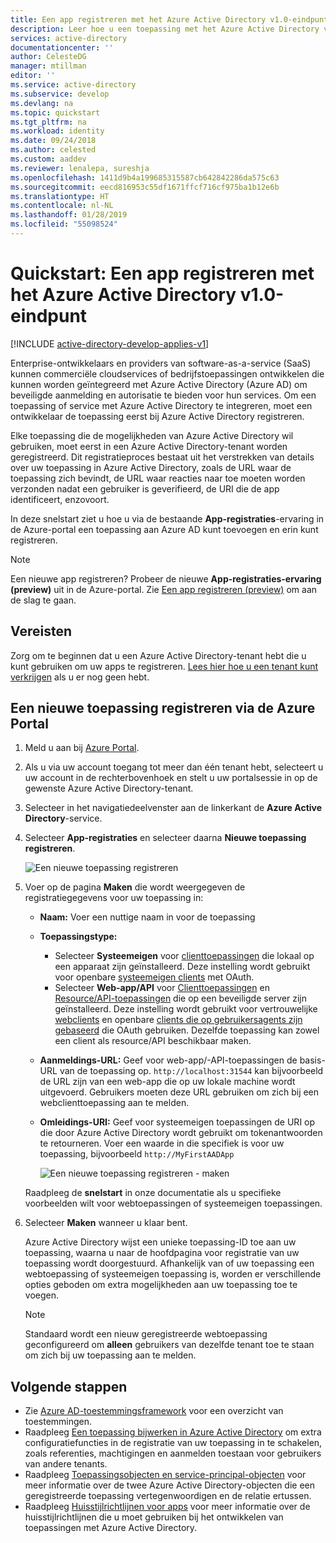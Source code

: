 ```yaml
---
title: Een app registreren met het Azure Active Directory v1.0-eindpunt
description: Leer hoe u een toepassing met het Azure Active Directory v 1.0-eindpunt (Azure AD) kunt toevoegen en registreren.
services: active-directory
documentationcenter: ''
author: CelesteDG
manager: mtillman
editor: ''
ms.service: active-directory
ms.subservice: develop
ms.devlang: na
ms.topic: quickstart
ms.tgt_pltfrm: na
ms.workload: identity
ms.date: 09/24/2018
ms.author: celested
ms.custom: aaddev
ms.reviewer: lenalepa, sureshja
ms.openlocfilehash: 1411d9b4a199685315587cb642842286da575c63
ms.sourcegitcommit: eecd816953c55df1671ffcf716cf975ba1b12e6b
ms.translationtype: HT
ms.contentlocale: nl-NL
ms.lasthandoff: 01/28/2019
ms.locfileid: "55098524"
---
```

# <a name="quickstart-register-an-app-with-the-azure-active-directory-v10-endpoint"></a>Quickstart: Een app registreren met het Azure Active Directory v1.0-eindpunt

[!INCLUDE [active-directory-develop-applies-v1](../../../includes/active-directory-develop-applies-v1.md)]

Enterprise-ontwikkelaars en providers van software-as-a-service (SaaS) kunnen commerciële cloudservices of bedrijfstoepassingen ontwikkelen die kunnen worden geïntegreerd met Azure Active Directory (Azure AD) om beveiligde aanmelding en autorisatie te bieden voor hun services. Om een toepassing of service met Azure Active Directory te integreren, moet een ontwikkelaar de toepassing eerst bij Azure Active Directory registreren.

Elke toepassing die de mogelijkheden van Azure Active Directory wil gebruiken, moet eerst in een Azure Active Directory-tenant worden geregistreerd. Dit registratieproces bestaat uit het verstrekken van details over uw toepassing in Azure Active Directory, zoals de URL waar de toepassing zich bevindt, de URL waar reacties naar toe moeten worden verzonden nadat een gebruiker is geverifieerd, de URI die de app identificeert, enzovoort.

In deze snelstart ziet u hoe u via de bestaande **App-registraties**-ervaring in de Azure-portal een toepassing aan Azure AD kunt toevoegen en erin kunt registreren.

> [!NOTE]
> Een nieuwe app registreren? Probeer de nieuwe **App-registraties-ervaring (preview)** uit in de Azure-portal. Zie [Een app registreren (preview)](quickstart-register-app.md) om aan de slag te gaan.

## <a name="prerequisites"></a>Vereisten

Zorg om te beginnen dat u een Azure Active Directory-tenant hebt die u kunt gebruiken om uw apps te registreren. [Lees hier hoe u een tenant kunt verkrijgen](quickstart-create-new-tenant.md) als u er nog geen hebt.

## <a name="register-a-new-application-using-the-azure-portal"></a>Een nieuwe toepassing registreren via de Azure Portal

1. Meld u aan bij [Azure Portal](https://portal.azure.com).
1. Als u via uw account toegang tot meer dan één tenant hebt, selecteert u uw account in de rechterbovenhoek en stelt u uw portalsessie in op de gewenste Azure Active Directory-tenant.
1. Selecteer in het navigatiedeelvenster aan de linkerkant de **Azure Active Directory**-service.
1. Selecteer **App-registraties** en selecteer daarna **Nieuwe toepassing registreren**.

    ![Een nieuwe toepassing registreren](./media/quickstart-v1-integrate-apps-with-azure-ad/add-app-registration.png)

1. Voer op de pagina **Maken** die wordt weergegeven de registratiegegevens voor uw toepassing in: 

    - **Naam:** Voer een nuttige naam in voor de toepassing
    - **Toepassingstype:**
      - Selecteer **Systeemeigen** voor [clienttoepassingen](developer-glossary.md#client-application) die lokaal op een apparaat zijn geïnstalleerd. Deze instelling wordt gebruikt voor openbare [systeemeigen clients](developer-glossary.md#native-client) met OAuth.
      - Selecteer **Web-app/API** voor [Clienttoepassingen](developer-glossary.md#client-application) en [Resource/API-toepassingen](developer-glossary.md#resource-server) die op een beveiligde server zijn geïnstalleerd. Deze instelling wordt gebruikt voor vertrouwelijke [webclients](developer-glossary.md#web-client) en openbare [clients die op gebruikersagents zijn gebaseerd](developer-glossary.md#user-agent-based-client) die OAuth gebruiken. Dezelfde toepassing kan zowel een client als resource/API beschikbaar maken.
    - **Aanmeldings-URL:** Geef voor web-app/-API-toepassingen de basis-URL van de toepassing op. `http://localhost:31544` kan bijvoorbeeld de URL zijn van een web-app die op uw lokale machine wordt uitgevoerd. Gebruikers moeten deze URL gebruiken om zich bij een webclienttoepassing aan te melden. 
    - **Omleidings-URI:** Geef voor systeemeigen toepassingen de URI op die door Azure Active Directory wordt gebruikt om tokenantwoorden te retourneren. Voer een waarde in die specifiek is voor uw toepassing, bijvoorbeeld `http://MyFirstAADApp`

      ![Een nieuwe toepassing registreren - maken](./media/quickstart-v1-integrate-apps-with-azure-ad/add-app-registration-create.png)

    Raadpleeg de **snelstart** in onze documentatie als u specifieke voorbeelden wilt voor webtoepassingen of systeemeigen toepassingen.

1. Selecteer **Maken** wanneer u klaar bent.

    Azure Active Directory wijst een unieke toepassing-ID toe aan uw toepassing, waarna u naar de hoofdpagina voor registratie van uw toepassing wordt doorgestuurd. Afhankelijk van of uw toepassing een webtoepassing of systeemeigen toepassing is, worden er verschillende opties geboden om extra mogelijkheden aan uw toepassing toe te voegen.

      > [!NOTE]
      > Standaard wordt een nieuw geregistreerde webtoepassing geconfigureerd om **alleen** gebruikers van dezelfde tenant toe te staan om zich bij uw toepassing aan te melden.

## <a name="next-steps"></a>Volgende stappen

- Zie [Azure AD-toestemmingsframework](consent-framework.md) voor een overzicht van toestemmingen.
- Raadpleeg [Een toepassing bijwerken in Azure Active Directory](quickstart-v1-update-azure-ad-app.md) om extra configuratiefuncties in de registratie van uw toepassing in te schakelen, zoals referenties, machtigingen en aanmelden toestaan voor gebruikers van andere tenants.
- Raadpleeg [Toepassingsobjecten en service-principal-objecten](app-objects-and-service-principals.md) voor meer informatie over de twee Azure Active Directory-objecten die een geregistreerde toepassing vertegenwoordigen en de relatie ertussen.
- Raadpleeg [Huisstijlrichtlijnen voor apps](howto-add-branding-in-azure-ad-apps.md) voor meer informatie over de huisstijlrichtlijnen die u moet gebruiken bij het ontwikkelen van toepassingen met Azure Active Directory.
